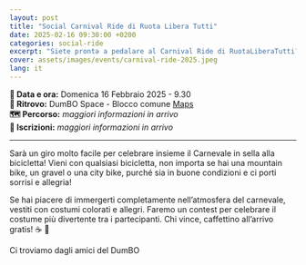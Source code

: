 ```yaml
---
layout: post
title: "Social Carnival Ride di Ruota Libera Tutti"
date: 2025-02-16 09:30:00 +0200
categories: social-ride
excerpt: "Siete prontə a pedalare al Carnival Ride di RuotaLiberaTutti?"
cover: assets/images/events/carnival-ride-2025.jpeg
lang: it
---
```

**📅 Data e ora:** Domenica 16 Febbraio 2025 - 9.30\
**📍 Ritrovo:** DumBO Space - Blocco comune [Maps](https://maps.app.goo.gl/UpHT9WyYLxS9EJJi9)\
**🗺️ Percorso:** _maggiori informazioni in arrivo_\
**📝 Iscrizioni:** _maggiori informazioni in arrivo_

---

Sarà un giro molto facile per celebrare insieme il Carnevale in sella alla bicicletta! Vieni con qualsiasi bicicletta, non importa se hai una mountain bike, un gravel o una city bike, purché sia in buone condizioni e ci porti sorrisi e allegria!

Se hai piacere di immergerti completamente nell’atmosfera del carnevale, vestiti con costumi colorati e allegri. Faremo un contest per celebrare il costume più divertente tra i partecipanti. Chi vince, caffettino all’arrivo gratis! ☕ 🎈

Ci troviamo dagli amici del DumBO 
